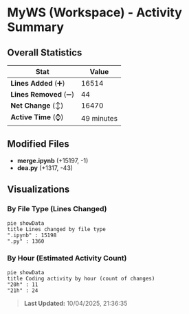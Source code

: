 # MyWS (Workspace) - Activity Summary 

## Overall Statistics

| Stat                   | Value                                                             |
| ---------------------- | ----------------------------------------------------------------- |
| **Lines Added** (➕)   | 16514                                          |
| **Lines Removed** (➖) | 44                                        |
| **Net Change** (↕)    | 16470                |
| **Active Time** (⌚)   | 49 minutes |


## Modified Files
- **merge.ipynb** (+15197, -1)
- **dea.py** (+1317, -43)

## Visualizations

### By File Type (Lines Changed)

```mermaid
pie showData
title Lines changed by file type
".ipynb" : 15198
".py" : 1360
```

### By Hour (Estimated Activity Count)

```mermaid
pie showData
title Coding activity by hour (count of changes)
"20h" : 11
"21h" : 24
```


> **Last Updated:** 10/04/2025, 21:36:35